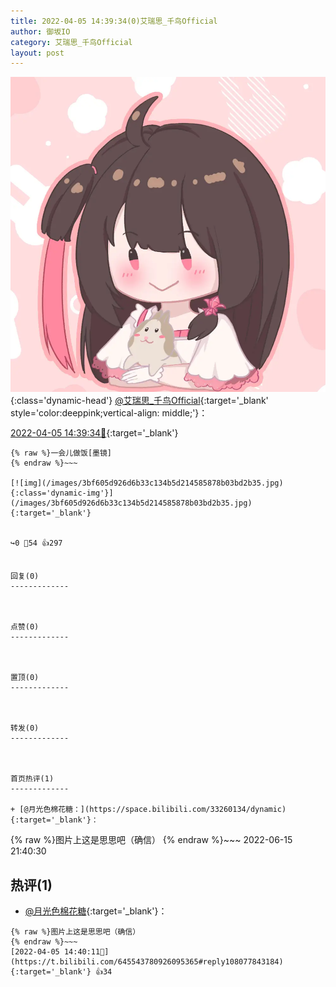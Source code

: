 ```yaml
---
title: 2022-04-05 14:39:34(0)艾瑞思_千鸟Official
author: 御坂IO
category: 艾瑞思_千鸟Official
layout: post
---
```


![img](/images/7e08840c56f251de28bdf766b647bd5fe9a5d50a.jpg){:class='dynamic-head'}
[@艾瑞思_千鸟Official](https://space.bilibili.com/1090010845/dynamic){:target='_blank' style='color:deeppink;vertical-align: middle;'}：

[2022-04-05 14:39:34🔗](https://t.bilibili.com/645543780926095365){:target='_blank'}

~~~
{% raw %}一会儿做饭[墨镜]
{% endraw %}~~~

[![img](/images/3bf605d926d6b33c134b5d214585878b03bd2b35.jpg){:class='dynamic-img'}](/images/3bf605d926d6b33c134b5d214585878b03bd2b35.jpg){:target='_blank'}


↪️0 💬54 👍297


回复(0)
-------------



点赞(0)
-------------



置顶(0)
-------------



转发(0)
-------------



首页热评(1)
-------------

+ [@月光色棉花糖：](https://space.bilibili.com/33260134/dynamic){:target='_blank'}：
~~~
{% raw %}图片上这是思思吧（确信）
{% endraw %}~~~
2022-06-15 21:40:30


热评(1)
-------------

+ [@月光色棉花糖](https://space.bilibili.com/33260134/dynamic){:target='_blank'}：
~~~
{% raw %}图片上这是思思吧（确信）
{% endraw %}~~~
[2022-04-05 14:40:11🔗](https://t.bilibili.com/645543780926095365#reply108077843184){:target='_blank'} 👍34


